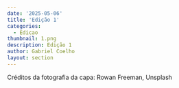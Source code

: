 ```yaml
---
date: '2025-05-06'
title: 'Edição 1'
categories:
  - Edicao
thumbnail: 1.png
description: Edição 1
author: Gabriel Coelho
layout: section
---
```


Créditos da fotografia da capa:
Rowan Freeman, Unsplash
